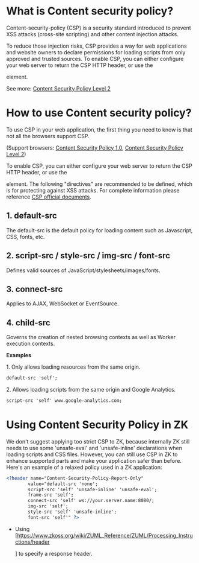 # What is Content security policy?

Content-security-policy (CSP) is a security standard introduced to
prevent XSS attacks (cross-site scripting) and other content injection
attacks.

To reduce those injection risks, CSP provides a way for web applications
and website owners to declare permissions for loading scripts from only
approved and trusted sources. To enable CSP, you can either configure
your web server to return the CSP HTTP header, or use the

<meta>

element.

See more: [Content Security Policy Level 2](https://www.w3.org/TR/CSP2/)

# How to use Content security policy?

To use CSP in your web application, the first thing you need to know is
that not all the browsers support CSP.

(Support browsers: [Content Security Policy
1.0](https://caniuse.com/#feat=contentsecuritypolicy), [Content Security
Policy Level 2](https://caniuse.com/#feat=contentsecuritypolicy2))

To enable CSP, you can either configure your web server to return the
CSP HTTP header, or use the

<meta>

element. The following "directives" are recommended to be defined, which
is for protecting against XSS attacks. For complete information please
reference [CSP official documents](https://www.w3.org/TR/CSP/).

## 1. default-src

The default-src is the default policy for loading content such as
Javascript, CSS, fonts, etc.

## 2. script-src / style-src / img-src / font-src

Defines valid sources of JavaScript/stylesheets/images/fonts.

## 3. connect-src

Applies to AJAX, WebSocket or EventSource.

## 4. child-src

Governs the creation of nested browsing contexts as well as Worker
execution contexts.

**Examples**

1\. Only allows loading resources from the same origin.

``` xml
default-src 'self';
```

2\. Allows loading scripts from the same origin and Google Analytics.

``` xml
script-src 'self' www.google-analytics.com;
```

# Using Content Security Policy in ZK

We don't suggest applying too strict CSP to ZK, because internally ZK
still needs to use some 'unsafe-eval' and 'unsafe-inline' declarations
when loading scripts and CSS files. However, you can still use CSP in ZK
to enhance supported parts and make your application safer than before.
Here's an example of a relaxed policy used in a ZK application:

``` xml
<?header name="Content-Security-Policy-Report-Only"
        value="default-src 'none';
        script-src 'self' 'unsafe-inline' 'unsafe-eval';
        frame-src 'self';
        connect-src 'self' ws://your.server.name:8080/;
        img-src 'self';
        style-src 'self' 'unsafe-inline';
        font-src 'self'" ?>
```

- Using
  \[<https://www.zkoss.org/wiki/ZUML_Reference/ZUML/Processing_Instructions/header>
  <?header ?>

  \] to specify a response header.

